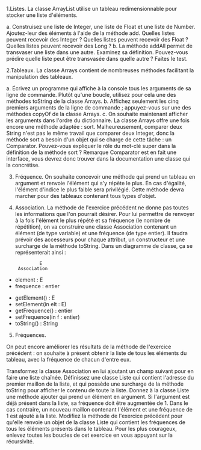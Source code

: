 1.Listes. 
La classe ArrayList<E> utilise un tableau redimensionnable pour stocker une liste d'éléments.

a. Construisez une liste de Integer, une liste de Float et une liste de Number. Ajoutez-leur des éléments à l'aide de la méthode add. Quelles listes peuvent recevoir des Integer ? Quelles listes peuvent recevoir des Float ? Quelles listes peuvent recevoir des Long ?
b. La méthode addAll permet de transvaser une liste dans une autre. Examinez sa définition. Pouvez-vous prédire quelle liste peut être transvasée dans quelle autre ? Faites le test.

2.Tableaux. 
La classe Arrays contient de nombreuses méthodes facilitant la manipulation des tableaux.

a. Écrivez un programme qui affiche à la console tous les arguments de sa ligne de commande. Plutôt qu'une boucle, utilisez pour cela une des méthodes toString de la classe Arrays.
b. Affichez seulement les cinq premiers arguments de la ligne de commande ; appuyez-vous sur une des méthodes copyOf de la classe Arrays.
c. On souhaite maintenant afficher les arguments dans l'ordre du dictionnaire. La classe Arrays offre une fois encore une méthode adaptée : sort. Malheureusement, comparer deux String n'est pas le même travail que comparer deux Integer, donc la méthode sort a besoin d'un objet qui se charge de cette tâche : un Comparator<T>. Pouvez-vous expliquer le rôle du mot-clé super dans la définition de la méthode sort ?
Remarque Comparator<T> est en fait une interface, vous devrez donc trouver dans la documentation une classe qui la concrétise.

3. Fréquence. 
On souhaite concevoir une méthode qui prend un tableau en argument et renvoie l'élément qui s'y répète le plus. En cas d'égalité, l'élément d'indice le plus faible sera privilégié. Cette méthode devra marcher pour des tableaux contenant tous types d'objet.

4. Association. La méthode de l'exercice précédent ne donne pas toutes les informations que l'on pourrait désirer. Pour lui permettre de renvoyer à la fois l'élément le plus répété et sa fréquence (le nombre de répétition), on va construire une classe Association contenant un élément (de type variable) et une fréquence (de type entier). Il faudra prévoir des accesseurs pour chaque attribut, un constructeur et une surcharge de la méthode toString. Dans un diagramme de classe, ça se représenterait ainsi :

 	 	 	 	E
 	 	Association	 
 	 	 	 	 
- element : E
- frequence : entier	 
+ getElement() : E
+ setElement(in elt : E)
+ getFrequence() : entier
+ setFrequence(in f : entier)
+ toString() : String	 

5. Fréquences. 

On peut encore améliorer les résultats de la méthode de l'exercice précédent : on souhaite à présent obtenir la liste de tous les éléments du tableau, avec la fréquence de chacun d'entre eux.

Transformez la classe Association en lui ajoutant un champ suivant pour en faire une liste chaînée.
Définissez une classe Liste qui contient l'adresse du premier maillon de la liste, et qui possède une surcharge de la méthode toString pour afficher le contenu de toute la liste.
Donnez à la classe Liste une méthode ajouter qui prend un élément en argument. Si l'argument est déjà présent dans la liste, sa fréquence doit être augmentée de 1. Dans le cas contraire, un nouveau maillon contenant l'élément et une fréquence de 1 est ajouté à la liste.
Modifiez la méthode de l'exercice précédent pour qu'elle renvoie un objet de la classe Liste qui contient les fréquences de tous les éléments présents dans le tableau.
Pour les plus courageux, enlevez toutes les boucles de cet exercice en vous appuyant sur la récursivité.

